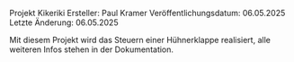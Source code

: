Projekt Kikeriki
Ersteller: Paul Kramer
Veröffentlichungsdatum: 06.05.2025
Letzte Änderung: 06.05.2025

Mit diesem Projekt wird das Steuern einer Hühnerklappe realisiert, alle weiteren Infos stehen in der Dokumentation.
